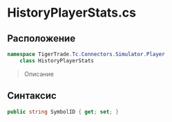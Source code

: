 
# HistoryPlayerStats.cs
## Расположение
```csharp
namespace TigerTrade.Tc.Connectors.Simulator.Player  
    class HistoryPlayerStats
```

> Описание

## Синтаксис
```csharp
public string SymbolID { get; set; }
```
